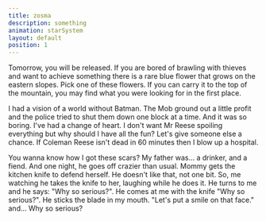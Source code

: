 ```yaml
---
title: zosma
description: something
animation: starSystem
layout: default
position: 1
---
```


Tomorrow, you will be released. If you are bored of brawling with thieves and want to achieve something there is a rare blue flower that grows on the eastern slopes. Pick one of these flowers. If you can carry it to the top of the mountain, you may find what you were looking for in the first place.

I had a vision of a world without Batman. The Mob ground out a little profit and the police tried to shut them down one block at a time. And it was so boring. I've had a change of heart. I don't want Mr Reese spoiling everything but why should I have all the fun? Let's give someone else a chance. If Coleman Reese isn't dead in 60 minutes then I blow up a hospital.

You wanna know how I got these scars? My father was... a drinker, and a fiend. And one night, he goes off crazier than usual. Mommy gets the kitchen knife to defend herself. He doesn't like that, not one bit. So, me watching he takes the knife to her, laughing while he does it. He turns to me and he says: "Why so serious?". He comes at me with the knife "Why so serious?". He sticks the blade in my mouth. "Let's put a smile on that face." and... Why so serious?